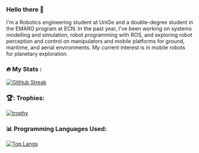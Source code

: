 

### Hello there 🤖
I'm a Robotics engineering student at UniGe and a double-degree student in the EMARO program at ECN. In the past year, I've been working on systems modelling and simulation, robot programming with ROS, and exploring robot perception and control on manipulators and mobile platforms for ground, maritime, and aerial environments. My current interest is in mobile robots for planetary exploration.


### :fire: My Stats :
<!-- (url)https://github-readme-streak-stats.herokuapp.com/?user=giorgiodaneri \ -->
[![GitHub Streak](http://github-readme-streak-stats.herokuapp.com?user=DndrGunnr&theme=dark&background=000000)](https://git.io/streak-stats)

<!--
[![Top Langs](https://github-readme-stats.vercel.app/api/top-langs/?username=giorgiodaneri&layout=compact&theme=vision-friendly-dark)](https://github.com/anuraghazra/github-readme-stats)

[![Top Langs](https://github-readme-stats-git-masterrstaa-rickstaa.vercel.app/api/top-langs/?username=giorgiodaneri)](https://github.com/anuraghazra/github-readme-stats)
-->


### 🏆: Trophies:
[![trophy](https://github-profile-trophy.vercel.app/?username=DndrGunnr&theme=onedark)](https://github.com/ryo-ma/github-profile-trophy)

### 📊 Programming Languages Used:
[![Top Langs](https://github-readme-stats.vercel.app/api/top-langs/?username=DndrGunnr&layout=compact&theme=vision-friendly-dark)](https://github.com/anuraghazra/github-readme-stats)



<!--
**DndrGunnr/DndrGunnr** is a ✨ _special_ ✨ repository because its `README.md` (this file) appears on your GitHub profile.

Here are some ideas to get you started:

- 🔭 I’m currently working on ...
- 🌱 I’m currently learning ...
- 👯 I’m looking to collaborate on ...
- 🤔 I’m looking for help with ...
- 💬 Ask me about ...
- 📫 How to reach me: ...
- 😄 Pronouns: ...
- ⚡ Fun fact: ...
-->
